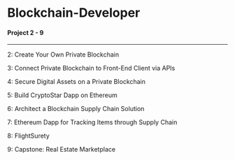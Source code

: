 # Blockchain-Developer

#### Project 2 - 9 
----

2: Create Your Own Private Blockchain

3: Connect Private Blockchain to Front-End Client via APIs

4: Secure Digital Assets on a Private Blockchain

5: Build CryptoStar Dapp on Ethereum

6: Architect a Blockchain Supply Chain Solution 

7: Ethereum Dapp for Tracking Items through Supply Chain

8: FlightSurety	

9: Capstone: Real Estate Marketplace

